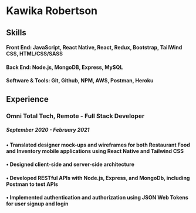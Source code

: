 <!--
**kawikarob/kawikarob** is a ✨ _special_ ✨ repository because its `README.md` (this file) appears on your GitHub profile.

Here are some ideas to get you started:

- 🔭 I’m currently working on ...
- 🌱 I’m currently learning ...
- 👯 I’m looking to collaborate on ...
- 🤔 I’m looking for help with ...
- 💬 Ask me about ...
- 📫 How to reach me: ...
- 😄 Pronouns: ...
- ⚡ Fun fact: ...
-->

# Kawika Robertson

## Skills 

#### Front End: JavaScript, React Native, React, Redux, Bootstrap, TailWind CSS, HTML/CSS/SASS
#### Back End: Node.js, MongoDB, Express, MySQL 
#### Software & Tools: Git, Github, NPM, AWS, Postman, Heroku


## Experience

### Omni Total Tech, Remote - Full Stack Developer
##### September 2020 - February 2021
#### • Translated designer mock-ups and wireframes for both Restaurant Food and Inventory mobile applications using React Native and Tailwind CSS
#### • Designed client-side and server-side architecture
#### • Developed RESTful APIs with Node.js, Express, and MongoDb, including Postman to test APIs
#### • Implemented authentication and authorization using JSON Web Tokens for user signup and login
